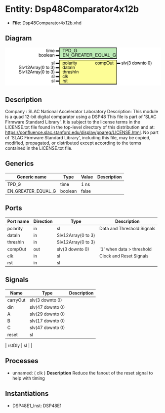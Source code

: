 # Entity: Dsp48Comparator4x12b

- **File**: Dsp48Comparator4x12b.vhd
## Diagram

![Diagram](Dsp48Comparator4x12b.svg "Diagram")
## Description

Company    : SLAC National Accelerator Laboratory
Description: This module is a quad 12-bit digital comparator using a DSP48
This file is part of 'SLAC Firmware Standard Library'.
It is subject to the license terms in the LICENSE.txt file found in the
top-level directory of this distribution and at:
   https://confluence.slac.stanford.edu/display/ppareg/LICENSE.html.
No part of 'SLAC Firmware Standard Library', including this file,
may be copied, modified, propagated, or distributed except according to
the terms contained in the LICENSE.txt file.
## Generics

| Generic name       | Type    | Value | Description |
| ------------------ | ------- | ----- | ----------- |
| TPD_G              | time    | 1 ns  |             |
| EN_GREATER_EQUAL_G | boolean | false |             |
## Ports

| Port name | Direction | Type               | Description                |
| --------- | --------- | ------------------ | -------------------------- |
| polarity  | in        | sl                 | Data and Threshold Signals |
| dataIn    | in        | Slv12Array(0 to 3) |                            |
| threshIn  | in        | Slv12Array(0 to 3) |                            |
| compOut   | out       | slv(3 downto 0)    | '1' when data > threshold  |
| clk       | in        | sl                 | Clock and Reset Signals    |
| rst       | in        | sl                 |                            |
## Signals

| Name          | Type             | Description |
| ------------- | ---------------- | ----------- |
| carryOut      | slv(3 downto 0)  |             |
| din           | slv(47 downto 0) |             |
| A             | slv(29 downto 0) |             |
| B             | slv(17 downto 0) |             |
| C             | slv(47 downto 0) |             |
| reset         | sl               |             |
| 
      rstDly | sl               |             |
## Processes
- unnamed: ( clk )
**Description**
Reduce the fanout of the reset signal to help with timing

## Instantiations

- DSP48E1_Inst: DSP48E1
